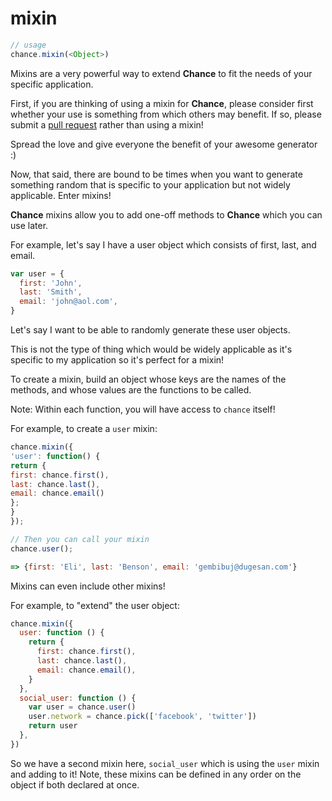# mixin

```js
// usage
chance.mixin(<Object>)
```

Mixins are a very powerful way to extend **Chance** to fit the needs of your
specific application.

First, if you are thinking of using a mixin for **Chance**, please consider first
whether your use is something from which others may benefit. If so, please
submit a [pull request][PR] rather than using a mixin!

Spread the love and give everyone the benefit of your awesome generator :)

Now, that said, there are bound to be times when you want to generate something
random that is specific to your application but not widely applicable. Enter
mixins!

**Chance** mixins allow you to add one-off methods to **Chance** which you can
use later.

For example, let's say I have a user object which consists of first, last,
and email.

```js
var user = {
  first: 'John',
  last: 'Smith',
  email: 'john@aol.com',
}
```

Let's say I want to be able to randomly generate these user objects.

This is not the type of thing which would be widely applicable as it's specific
to my application so it's perfect for a mixin!

To create a mixin, build an object whose keys are the names of the methods, and
whose values are the functions to be called.

Note: Within each function, you will have access to `chance` itself!

For example, to create a `user` mixin:

```js
chance.mixin({
'user': function() {
return {
first: chance.first(),
last: chance.last(),
email: chance.email()
};
}
});

// Then you can call your mixin
chance.user();

=> {first: 'Eli', last: 'Benson', email: 'gembibuj@dugesan.com'}
```

Mixins can even include other mixins!

For example, to "extend" the user object:

```js
chance.mixin({
  user: function () {
    return {
      first: chance.first(),
      last: chance.last(),
      email: chance.email(),
    }
  },
  social_user: function () {
    var user = chance.user()
    user.network = chance.pick(['facebook', 'twitter'])
    return user
  },
})
```

So we have a second mixin here, `social_user` which is using the `user` mixin
and adding to it! Note, these mixins can be defined in any order on the object
if both declared at once.

[PR]: https://github.com/victorquinn/chancejs/pulls
